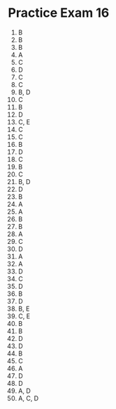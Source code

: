 # Practice Exam 16

1. B
2. B
3. B
4. A
5. C
6. D
7. C
8. C
9. B, D
10. C
11. B
12. D
13. C, E
14. C
15. C
16. B
17. D
18. C
19. B
20. C
21. B, D
22. D
23. B
24. A
25. A
26. B
27. B
28. A
29. C
30. D
31. A
32. A
33. D
34. C
35. D
36. B
37. D
38. B, E
39. C, E
40. B
41. B
42. D
43. D
44. B
45. C
46. A
47. D
48. D
49. A, D
50. A, C, D
